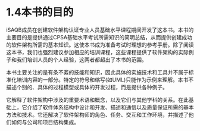 # 1.4本书的目的

iSAQB成员在创建软件架构认证专业人员基础水平课程期间开发了这本书。本书的主要目的是提供通过CPSA基础水平考试所需知识的简明总结，从而提供创建成功的软件架构所需的基本知识。这使本书成为准备考试时理想的参考手册。除了阅读这本书，我们也强烈建议参加相应的培训课程，这些课程提供了软件架构的实际例子和我们培训人员的个人经验，这两者都超出了本书的范围。

本书主要关注的是有条不紊的技能和知识，因此具体的实施技术和工具并不属于标准化培训内容的一部分。特定的符号和缩写(如UML)只能作为示例来理解。本书不描述个别的、具体的过程模型或具体的开发过程，而是提供各种例子。

它解释了软件架构中涉及的重要术语和概念，以及它们与其他学科的关系。在此基础上，它介绍了软件体系结构中设计和开发、描述和通信以及质量保证所需的基本方法和技术。它还解决了软件架构师的角色、任务、交互和工作环境，并描述了他们如何与公司和项目结构集成。
